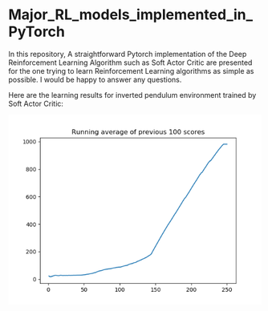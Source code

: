 # Major_RL_models_implemented_in_PyTorch
In this repository, A straightforward Pytorch implementation of the Deep Reinforcement Learning Algorithm such as Soft Actor Critic are presented for the one trying to learn Reinforcement Learning algorithms as simple as possible. I would be happy to answer any questions. 

Here are the learning results for inverted pendulum environment trained by Soft Actor Critic:
<p align="center">
  <img src="inverted_pendulum.png" />
</p>
